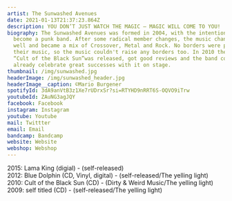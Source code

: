 ```yaml
---
artist: The Sunwashed Avenues
date: 2021-01-13T21:37:23.864Z
description: YOU DON’T JUST WATCH THE MAGIC – MAGIC WILL COME TO YOU!
biography: The Sunwashed Avenues was formed in 2004, with the intention to
  become a punk band. After some radical member changes, the music changed as
  well and became a mix of Crossover, Metal and Rock. No borders were put to
  their music, so the music couldn't raise any borders too. In 2010 the first LP
  “Cult of the Black Sun”was released, got good reviews and the band could
  already celebrate great successes with it on stage.
thumbnail: /img/sunwashed.jpg
headerImage: /img/sunwashed_header.jpg
headerImage__caption: ©Mario Burgener
spotifyId: 3dA9anVtB3z1Xe7rUDrxSr?si=RTYHD9nRRT6S-OQVO9iTrw
youtubeId: ZAuNG3agJQY
facebook: Facebook
instagram: Instagram
youtube: Youtube
mail: Twittter
email: Email
bandcamp: Bandcamp
website: Website
webshop: Webshop
---
```

2015: Lama King (digial) - (self-released)\
2012: Blue Dolphin (CD, Vinyl, digital) - (self-released/The yelling light)\
2010: Cult of the Black Sun (CD) - (Dirty & Weird Music/The yelling light)\
2009: self titled (CD) - (self-released/The yelling light)
